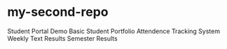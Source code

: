 # my-second-repo
Student Portal Demo
Basic Student Portfolio
Attendence Tracking System
Weekly Text Results
Semester Results
